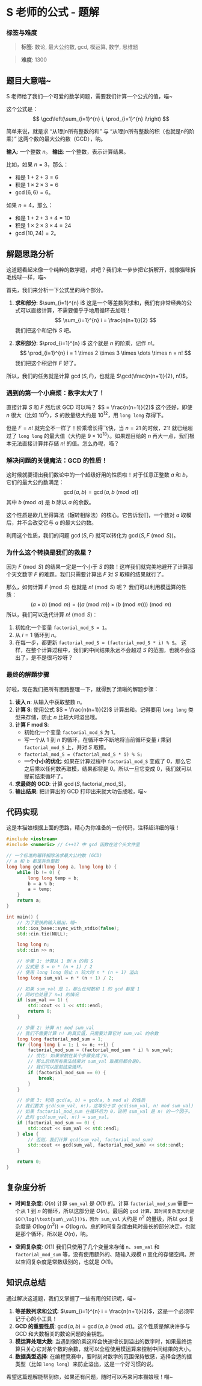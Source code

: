 # S 老师的公式 - 题解

### 标签与难度
> **标签**: 数论, 最大公约数, gcd, 模运算, 数学, 思维题

> **难度**: 1300

## 题目大意喵~

S 老师给了我们一个可爱的数学问题，需要我们计算一个公式的值，喵~

这个公式是：
$$
\gcd\left(\sum_{i=1}^{n} i, \prod_{i=1}^{n} i\right)
$$

简单来说，就是求 “从1到n所有整数的和” 与 “从1到n所有整数的积（也就是n的阶乘）” 这两个数的最大公约数（GCD），呐。

**输入**: 一个整数 $n$。
**输出**: 一个整数，表示计算结果。

比如，如果 $n=3$，那么：
- 和是 $1+2+3=6$
- 积是 $1 \times 2 \times 3 = 6$
- $\gcd(6, 6) = 6$。

如果 $n=4$，那么：
- 和是 $1+2+3+4=10$
- 积是 $1 \times 2 \times 3 \times 4 = 24$
- $\gcd(10, 24) = 2$。

## 解题思路分析

这道题看起来像一个纯粹的数学题，对吧？我们来一步步把它拆解开，就像猫咪拆毛线球一样，喵~

首先，我们来分析一下公式里的两个部分。

1.  **求和部分**: $\sum_{i=1}^{n} i$
    这是一个等差数列求和，我们有非常经典的公式可以直接计算，不需要傻乎乎地用循环去加哦！
    $$
    \sum_{i=1}^{n} i = \frac{n(n+1)}{2}
    $$
    我们把这个和记作 $S$ 吧。

2.  **求积部分**: $\prod_{i=1}^{n} i$
    这个就是 $n$ 的阶乘，记作 $n!$。
    $$
    \prod_{i=1}^{n} i = 1 \times 2 \times 3 \times \dots \times n = n!
    $$
    我们把这个积记作 $F$ 好了。

所以，我们的任务就是计算 $\gcd(S, F)$，也就是 $\gcd(\frac{n(n+1)}{2}, n!)$。

### 遇到的第一个小麻烦：数字太大了！

直接计算 $S$ 和 $F$ 然后求 GCD 可以吗？
$S = \frac{n(n+1)}{2}$ 这个还好，即使 $n$ 很大（比如 $10^6$），$S$ 的数量级大约是 $10^{12}$，用 `long long` 存得下。

但是 $F = n!$ 就完全不一样了！阶乘增长得飞快，当 $n=21$ 的时候，$21!$ 就已经超过了 `long long` 的最大值（大约是 $9 \times 10^{18}$）。如果题目给的 $n$ 再大一点，我们根本无法直接计算并存储 $n!$ 的值。怎么办呢，喵？

### 解决问题的关键魔法：GCD 的性质！

这时候就要请出我们数论中的一个超级好用的性质啦！对于任意正整数 $a$ 和 $b$，它们的最大公约数满足：
$$
\gcd(a, b) = \gcd(a, b \pmod a)
$$
其中 $b \pmod a$ 是 $b$ 除以 $a$ 的余数。

这个性质是欧几里得算法（辗转相除法）的核心。它告诉我们，一个数对 $a$ 取模后，并不会改变它与 $a$ 的最大公约数。

利用这个性质，我们的问题 $\gcd(S, F)$ 就可以转化为 $\gcd(S, F \pmod S)$。

### 为什么这个转换是我们的救星？

因为 $F \pmod S$ 的结果一定是一个小于 $S$ 的数！这样我们就完美地避开了计算那个天文数字 $F$ 的难题。我们只需要计算出 $F$ 对 $S$ 取模的结果就行了。

那么，如何计算 $F \pmod S$ 也就是 $n! \pmod S$ 呢？
我们可以利用模运算的性质：
$$
(a \times b) \pmod m = ((a \pmod m) \times (b \pmod m)) \pmod m
$$
所以，我们可以迭代计算 $n! \pmod S$：
1.  初始化一个变量 `factorial_mod_S = 1`。
2.  从 $i=1$ 循环到 $n$。
3.  在每一步，都更新 `factorial_mod_S = (factorial_mod_S * i) % S`。
这样，在整个计算过程中，我们的中间结果永远不会超过 $S$ 的范围，也就不会溢出了，是不是很巧妙呀？

### 最终的解题步骤

好啦，现在我们把所有思路整理一下，就得到了清晰的解题步骤：

1.  **读入 n**: 从输入中获取整数 $n$。
2.  **计算 S**: 使用公式 $S = \frac{n(n+1)}{2}$ 计算出和。记得要用 `long long` 类型来存储，防止 $n$ 比较大时溢出哦。
3.  **计算 F mod S**:
    - 初始化一个变量 `factorial_mod_S` 为 1。
    - 写一个从 1 到 $n$ 的循环，在循环中不断地将当前循环变量 $i$ 乘到 `factorial_mod_S` 上，并对 $S$ 取模。
    - `factorial_mod_S = (factorial_mod_S * i) % S;`
    - **一个小小的优化**: 如果在计算过程中 `factorial_mod_S` 变成了 0，那么它之后乘以任何数再取模，结果都将是 0。所以一旦它变成 0，我们就可以提前结束循环了。
4.  **求最终的 GCD**: 计算 $\gcd(S, \text{factorial\_mod\_S})$。
5.  **输出结果**: 把计算出的 GCD 打印出来就大功告成啦，喵~

## 代码实现

这是本猫娘根据上面的思路，精心为你准备的一份代码，注释超详细的哦！

```cpp
#include <iostream>
#include <numeric> // C++17 中 gcd 函数在这个头文件里

// 一个标准的辗转相除法求最大公约数 (GCD)
// a 和 b 都是非负整数
long long gcd(long long a, long long b) {
    while (b != 0) {
        long long temp = b;
        b = a % b;
        a = temp;
    }
    return a;
}

int main() {
    // 为了更快的输入输出，喵~
    std::ios_base::sync_with_stdio(false);
    std::cin.tie(NULL);

    long long n;
    std::cin >> n;

    // 步骤 1: 计算从 1 到 n 的和 S
    // 公式是 S = n * (n + 1) / 2
    // 使用 long long 防止 n 较大时 n * (n + 1) 溢出
    long long sum_val = n * (n + 1) / 2;

    // 如果 sum_val 是 1，那么任何数和 1 的 gcd 都是 1
    // 同时也处理了 n=1 的情况
    if (sum_val == 1) {
        std::cout << 1 << std::endl;
        return 0;
    }

    // 步骤 2: 计算 n! mod sum_val
    // 我们不需要计算 n! 的真实值，只需要计算它对 sum_val 的余数
    long long factorial_mod_sum = 1;
    for (long long i = 1; i <= n; ++i) {
        factorial_mod_sum = (factorial_mod_sum * i) % sum_val;
        // 优化: 如果余数在某个步骤变成了0，
        // 那么后续所有乘法结果对 sum_val 取模后都会是0。
        // 我们可以提前结束循环。
        if (factorial_mod_sum == 0) {
            break; 
        }
    }

    // 步骤 3: 利用 gcd(a, b) = gcd(a, b mod a) 的性质
    // 我们要求 gcd(sum_val, n!)，这等价于求 gcd(sum_val, n! mod sum_val)
    // 如果 factorial_mod_sum 在循环后为 0，说明 sum_val 是 n! 的一个因子。
    // 此时 gcd(sum_val, n!) = sum_val。
    if (factorial_mod_sum == 0) {
        std::cout << sum_val << std::endl;
    } else {
        // 否则，我们计算 gcd(sum_val, factorial_mod_sum)
        std::cout << gcd(sum_val, factorial_mod_sum) << std::endl;
    }

    return 0;
}
```

## 复杂度分析

-   **时间复杂度**: $O(n)$
    计算 `sum_val` 是 $O(1)$ 的。计算 `factorial_mod_sum` 需要一个从 1 到 $n$ 的循环，所以这部分是 $O(n)$。最后的 `gcd 计算，其时间复杂度大约是 $O(\log(\text{sum\_val}))$，因为 sum_val` 大约是 $n^2$ 的量级，所以 `gcd` 复杂度是 $O(\log(n^2)) = O(\log n)$。总的时间复杂度由耗时最长的部分决定，也就是那个循环，所以是 $O(n)$，呐。

-   **空间复杂度**: $O(1)$
    我们只使用了几个变量来存储 `n`、`sum_val` 和 `factorial_mod_sum` 等，没有使用额外的、随输入规模 $n$ 变化的存储空间。所以空间复杂度是常数级别的，也就是 $O(1)$。

## 知识点总结

通过解决这道题，我们又掌握了一些有用的知识呢，喵~

1.  **等差数列求和公式**: $\sum_{i=1}^{n} i = \frac{n(n+1)}{2}$，这是一个必须牢记于心的小工具！
2.  **GCD 的重要性质**: $\gcd(a, b) = \gcd(a, b \pmod a)$。这个性质是解决许多与 GCD 和大数相关的数论问题的金钥匙。
3.  **模运算处理大数**: 当遇到像阶乘这样会快速增长到溢出的数字时，如果最终运算只关心它对某个数的余数，就可以全程使用模运算来控制中间结果的大小。
4.  **数据类型选择**: 在编程竞赛中，要时刻对数字的范围保持敏感，选择合适的据类型（比如 `long long`）来防止溢出，这是一个好习惯的说。

希望这篇题解能帮到你，如果还有问题，随时可以再来问本猫娘哦！喵~